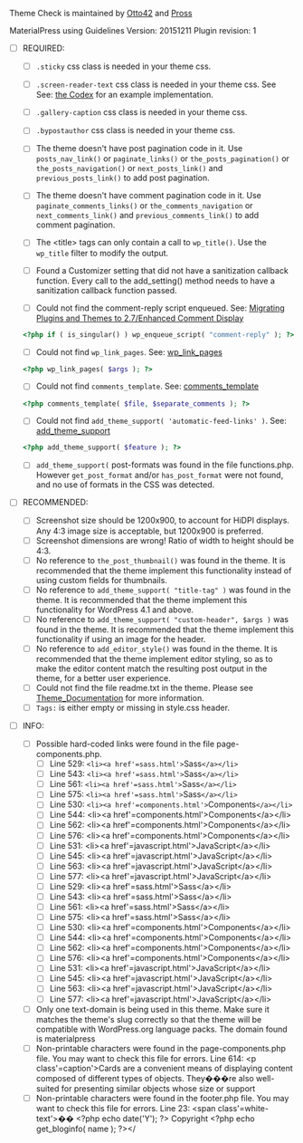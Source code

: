 
Theme Check is maintained by [Otto42](https://profiles.wordpress.org/otto42/) and [Pross](https://profiles.wordpress.org/pross/)

MaterialPress using Guidelines Version: 20151211 Plugin revision: 1

- [ ] REQUIRED:
	- [ ] ```.sticky``` css class is needed in your theme css.

	- [ ] ```.screen-reader-text``` css class is needed in your theme css. See See: [the Codex](http://codex.wordpress.org/CSS#WordPress_Generated_Classes) for an example implementation.

	- [ ] ```.gallery-caption``` css class is needed in your theme css.

	- [ ] ```.bypostauthor``` css class is needed in your theme css.

	- [ ] The theme doesn't have post pagination code in it. Use ```posts_nav_link()``` or ```paginate_links()``` or ```the_posts_pagination()``` or ```the_posts_navigation()``` or ```next_posts_link()``` and ```previous_posts_link()``` to add post pagination.

	- [ ] The theme doesn't have comment pagination code in it. Use ```paginate_comments_links()``` or ```the_comments_navigation``` or ```next_comments_link()``` and ```previous_comments_link()``` to add comment pagination.

	- [ ] The &#60;title&#62; tags can only contain a call to ```wp_title()```. Use the ```wp_title``` filter to modify the output.

	- [ ] Found a Customizer setting that did not have a sanitization callback function. Every call to the add_setting() method needs to have a sanitization callback function passed.

	- [ ] Could not find the comment-reply script enqueued. See:
	[Migrating Plugins and Themes to 2.7/Enhanced Comment Display](https://codex.wordpress.org/Migrating_Plugins_and_Themes_to_2.7/Enhanced_Comment_Display)

	```php
  <?php if ( is_singular() ) wp_enqueue_script( "comment-reply" ); ?>
  ```

	- [ ] Could not find ```wp_link_pages```. See: [wp_link_pages](https://codex.wordpress.org/Function_Reference/wp_link_pages)

	```php
  <?php wp_link_pages( $args ); ?>
  ```

	- [ ] Could not find ```comments_template```. See: [comments_template](https://codex.wordpress.org/Template_Tags/comments_template)

	```php
  <?php comments_template( $file, $separate_comments ); ?>
  ```

	- [ ] Could not find ```add_theme_support( 'automatic-feed-links' )```. See: [add_theme_support](https://codex.wordpress.org/Function_Reference/add_theme_support)

	```php
  <?php add_theme_support( $feature ); ?>
  ```

	- [ ] ```add_theme_support(``` post-formats was found in the file functions.php. However ```get_post_format``` and/or ```has_post_format``` were not found, and no use of formats in the CSS was detected.

- [ ] RECOMMENDED:
	- [ ] Screenshot size should be 1200x900, to account for HiDPI displays. Any 4:3 image size is acceptable, but 1200x900 is preferred.
	- [ ] Screenshot dimensions are wrong! Ratio of width to height should be 4:3.
	- [ ] No reference to ```the_post_thumbnail()``` was found in the theme. It is recommended that the theme implement this functionality instead of using custom fields for thumbnails.
	- [ ] No reference to ```add_theme_support( "title-tag" )``` was found in the theme. It is recommended that the theme implement this functionality for WordPress 4.1 and above.
	- [ ] No reference to ```add_theme_support( "custom-header", $args )``` was found in the theme. It is recommended that the theme implement this functionality if using an image for the header.
	- [ ] No reference to ```add_editor_style()``` was found in the theme. It is recommended that the theme implement editor styling, so as to make the editor content match the resulting post output in the theme, for a better user experience.
	- [ ] Could not find the file readme.txt in the theme. Please see [Theme_Documentation](https://codex.wordpress.org/Theme_Review#Theme_Documentation) for more information.
	- [ ] ```Tags:``` is either empty or missing in style.css header.

- [ ] INFO:
	- [ ] Possible hard-coded links were found in the file page-components.php.
		- [ ] Line 529: ```<li><a href'=sass.html'>```Sass```</a></li>```
		- [ ] Line 543: ```<li><a href'=sass.html'>```Sass```</a></li>```
		- [ ] Line 561: ```<li><a href'=sass.html'>```Sass```</a></li>```
		- [ ] Line 575: ```<li><a href'=sass.html'>```Sass```</a></li>```
		- [ ] Line 530: ```<li><a href'=components.html'>```Components```</a></li>```
		- [ ] Line 544: &lt;li&#62;&#60;a href&#39;&#61;components.html&#39;&#62;Components&#60;&#47;a&#62;&#60;&#47;li&#62;
		- [ ] Line 562: &#60;li&#62;&#60;a href&#39;&#61;components.html&#39;&#62;Components&#60;&#47;a&#62;&#60;&#47;li&#62;
		- [ ] Line 576: &lt;li&#62;&#60;a href&#39;&#61;components.html&#39;&#62;Components&#60;&#47;a&#62;&#60;&#47;li&#62;
		- [ ] Line 531: &#60;li&#62;&#60;a href&#39;&#61;javascript.html&#39;&#62;JavaScript&#60;&#47;a&#62;&#60;&#47;li&#62;
		- [ ] Line 545: &lt;li&#62;&#60;a href&#39;&#61;javascript.html&#39;&#62;JavaScript&#60;&#47;a&#62;&#60;&#47;li&#62;
		- [ ] Line 563: &#60;li&#62;&#60;a href&#39;&#61;javascript.html&#39;&#62;JavaScript&#60;&#47;a&#62;&#60;&#47;li&#62;
		- [ ] Line 577: &lt;li&#62;&#60;a href&#39;&#61;javascript.html&#39;&#62;JavaScript&#60;&#47;a&#62;&#60;&#47;li&#62;
		- [ ] Line 529: &#60;li&#62;&#60;a href&#39;&#61;sass.html&#39;&#62;Sass&#60;&#47;a&#62;&#60;&#47;li&#62;
		- [ ] Line 543: &lt;li&#62;&#60;a href&#39;&#61;sass.html&#39;&#62;Sass&#60;&#47;a&#62;&#60;&#47;li&#62;
		- [ ] Line 561: &#60;li&#62;&#60;a href&#39;&#61;sass.html&#39;&#62;Sass&#60;&#47;a&#62;&#60;&#47;li&#62;
		- [ ] Line 575: &lt;li&#62;&#60;a href&#39;&#61;sass.html&#39;&#62;Sass&#60;&#47;a&#62;&#60;&#47;li&#62;
		- [ ] Line 530: &#60;li&#62;&#60;a href&#39;&#61;components.html&#39;&#62;Components&#60;&#47;a&#62;&#60;&#47;li&#62;
		- [ ] Line 544: &lt;li&#62;&#60;a href&#39;&#61;components.html&#39;&#62;Components&#60;&#47;a&#62;&#60;&#47;li&#62;
		- [ ] Line 562: &#60;li&#62;&#60;a href&#39;&#61;components.html&#39;&#62;Components&#60;&#47;a&#62;&#60;&#47;li&#62;
		- [ ] Line 576: &lt;li&#62;&#60;a href&#39;&#61;components.html&#39;&#62;Components&#60;&#47;a&#62;&#60;&#47;li&#62;
		- [ ] Line 531: &#60;li&#62;&#60;a href&#39;&#61;javascript.html&#39;&#62;JavaScript&#60;&#47;a&#62;&#60;&#47;li&#62;
		- [ ] Line 545: &lt;li&#62;&#60;a href&#39;&#61;javascript.html&#39;&#62;JavaScript&#60;&#47;a&#62;&#60;&#47;li&#62;
		- [ ] Line 563: &#60;li&#62;&#60;a href&#39;&#61;javascript.html&#39;&#62;JavaScript&#60;&#47;a&#62;&#60;&#47;li&#62;
		- [ ] Line 577: &lt;li&#62;&#60;a href&#39;&#61;javascript.html&#39;&#62;JavaScript&#60;&#47;a&#62;&#60;&#47;li&#62;

	- [ ] Only one text-domain is being used in this theme. Make sure it matches the theme's slug correctly so that the theme will be compatible with WordPress.org language packs.
The domain found is materialpress
	- [ ] Non-printable characters were found in the page-components.php file. You may want to check this file for errors.
Line 614: &#60;p class&#39;&#61;caption&#39;&#62;Cards are a convenient means of displaying content composed of different types of objects. They���re also well-suited for presenting similar objects whose size or support
	- [ ] Non-printable characters were found in the footer.php file. You may want to check this file for errors.
Line 23: &#60;span class&#39;&#61;white-text&#39;&#62;�� &#60;&#63;php echo date&#40;&#39;Y&#39;&#41;&#59;&#32;&#63;&#62; Copyright &#60;&#63;php echo get&#95;bloginfo&#40; name &#41;&#59;&#32;&#63;&#62;&#60;&#47;
